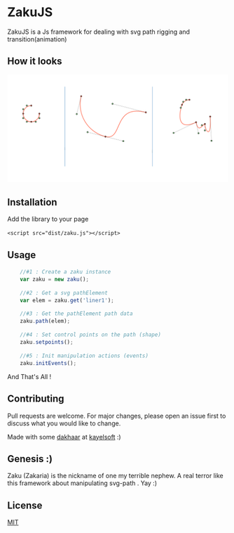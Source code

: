 # ZakuJS

ZakuJS is a Js framework for dealing with svg path rigging and transition(animation)

## How it looks

<img src="img/sample.png"/>


## Installation
Add the library to your page
 
`<script src="dist/zaku.js"></script>`

## Usage

```javascript
    //#1 : Create a zaku instance
    var zaku = new zaku(); 
```

```javascript
    //#2 : Get a svg pathElement
    var elem = zaku.get('liner1'); 
```


```javascript
    //#3 : Get the pathElement path data
    zaku.path(elem);
```

```javascript
    //#4 : Set control points on the path (shape)
    zaku.setpoints();
```


```javascript
    //#5 : Init manipulation actions (events)
    zaku.initEvents();
```

And That's All !

 

## Contributing
Pull requests are welcome. For major changes, please open an issue first to discuss what you would like to change.

Made with some [dakhaar](https://en.wikipedia.org/wiki/Tamarind) at [kayelsoft](http://www.kayelsoft.com) :) 


## Genesis :)

Zaku (Zakaria) is the nickname of one my terrible nephew. A real terror like this framework about manipulating svg-path . Yay :)


## License
[MIT](https://choosealicense.com/licenses/mit/)
